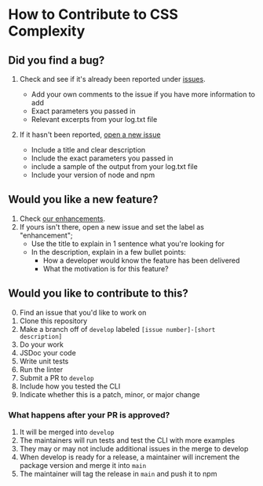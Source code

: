 # How to Contribute to CSS Complexity

## Did you find a bug?

1. Check and see if it's already been reported under [issues](https://github.com/paceaux/css-complexity/issues).
    * Add your own comments to the issue if you have more information to add
    * Exact parameters you passed in
    * Relevant excerpts from your log.txt file

2. If it hasn't been reported, [open a new issue](https://github.com/paceaux/css-complexity/issues/new)
    * Include a title and clear description
    * Include the exact parameters you passed in
    * include a sample of the output from your log.txt file
    * Include your version of node and npm

## Would you like a new feature?

1. Check [our enhancements](https://github.com/paceaux/css-complexity/labels/enhancement).
2. If yours isn't there, open a new issue and set the label as "enhancement";
    * Use the title to explain in 1 sentence what you're looking for
    * In the description, explain in a few bullet points:
        * How a developer would know the feature has been delivered
        * What the motivation is for this feature?

## Would you like to contribute to this?

0. Find an issue that you'd like to work on
1. Clone this repository
2. Make a branch off of `develop` labeled `[issue number]-[short description]`
3. Do your work
4. JSDoc your code
5. Write unit tests
6. Run the linter
7. Submit a PR to `develop`
8. Include how you tested the CLI
9. Indicate whether this is a patch, minor, or major change

### What happens after your PR is approved?

1. It will be merged into `develop`
2. The maintainers will run tests and test the CLI with more  examples
3. They may or may not include additional issues in the merge to develop
4. When develop is ready for a release, a maintainer will increment the package version and merge it into `main`
5. The maintainer will tag the release in `main` and push it to npm
